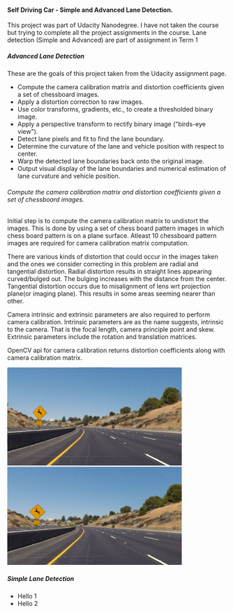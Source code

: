 #### Self Driving Car - Simple and Advanced Lane Detection.

This project was part of Udacity Nanodegree. I have not taken the course but trying to complete all the project assignments in the course. Lane detection (Simple and Advanced) are part of assignment in Term 1

##### Advanced Lane Detection

These are the goals of this project taken from the Udacity assignment page.  
- Compute the camera calibration matrix and distortion coefficients given a set of chessboard images.  
- Apply a distortion correction to raw images.
- Use color transforms, gradients, etc., to create a thresholded binary image.
- Apply a perspective transform to rectify binary image ("birds-eye view").
- Detect lane pixels and fit to find the lane boundary.
- Determine the curvature of the lane and vehicle position with respect to center.
- Warp the detected lane boundaries back onto the original image.
- Output visual display of the lane boundaries and numerical estimation of lane curvature and vehicle position.  

###### Compute the camera calibration matrix and distortion coefficients given a set of chessboard images.
Initial step is to compute the camera calibration matrix to undistort the images. This is done by using a set of chess board pattern images in which chess board pattern is on a plane surface. Atleast 10 chessboard pattern images are required for camera calibration matrix computation.  

There are various kinds of distortion that could occur in the images taken and the ones we consider correcting in this problem are  radial and tangential distortion. Radial distortion results in straight lines appearing curved/bulged out. The bulging increases with the distance from the center. Tangential distortion occurs due to misalignment of lens wrt projection plane(or imaging plane). This results in some areas seeming nearer than other. 

Camera intrinsic and extrinsic parameters are also required to perform camera calibration. Intrinsic parameters are as the name suggests, intrinsic to the camera. That is the focal length, camera principle point and skew. Extrinsic parameters include the rotation and translation matrices. 


OpenCV api for camera calibration returns distortion coefficients along with camera calibration matrix. 

 
<img src="images/orig.jpg" width="400"/><img src="images/undist.jpg" width="400"/>






##### Simple Lane Detection

- Hello 1
- Hello 2

